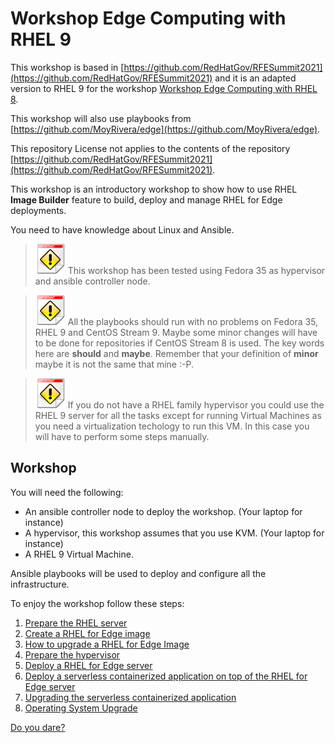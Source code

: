 # Workshop Edge Computing with RHEL 9

This workshop is based in [https://github.com/RedHatGov/RFESummit2021](https://github.com/RedHatGov/RFESummit2021) and it is an adapted version to RHEL 9 for the workshop [Workshop Edge Computing with RHEL 8](https://github.com/jadebustos/workshop-rhel8-edge).

This workshop will also use playbooks from [https://github.com/MoyRivera/edge](https://github.com/MoyRivera/edge).

This repository License not applies to the contents of the repository [https://github.com/RedHatGov/RFESummit2021](https://github.com/RedHatGov/RFESummit2021).

This workshop is an introductory workshop to show how to use RHEL **Image Builder** feature to build, deploy and manage RHEL for Edge deployments.

You need to have knowledge about Linux and Ansible.

> ![IMPORTANT](icons/important-icon.png) This workshop has been tested using Fedora 35 as hypervisor and ansible controller node.

> ![IMPORTANT](icons/important-icon.png) All the playbooks should run with no problems on Fedora 35, RHEL 9 and CentOS Stream 9. Maybe some minor changes will have to be done for repositories if CentOS Stream 8 is used. The key words here are **should** and **maybe**. Remember that your definition of **minor** maybe it is not the same that mine :-P.

> ![IMPORTANT](icons/important-icon.png) If you do not have a RHEL family hypervisor you could use the RHEL 9 server for all the tasks except for running Virtual Machines as you need a virtualization techology to run this VM. In this case you will have to perform some steps manually.

## Workshop

You will need the following:

* An ansible controller node to deploy the workshop. (Your laptop for instance)
* A hypervisor, this workshop assumes that you use KVM. (Your laptop for instance)
* A RHEL 9 Virtual Machine.

Ansible playbooks will be used to deploy and configure all the infrastructure.

To enjoy the workshop follow these steps:

1. [Prepare the RHEL server](01-requirements-rhel-server.md)
2. [Create a RHEL for Edge image](02-create-image.md)
3. [How to upgrade a RHEL for Edge Image](03-image-upgrade.md)
4. [Prepare the hypervisor](04-requirements-hypervisor.md)
5. [Deploy a RHEL for Edge server](05-deploying-rhel-for-edge.md)
6. [Deploy a serverless containerized application on top of the RHEL for Edge server](06-deploying-serverless-application.md)
7. [Upgrading the serverless containerized application](07-upgrading-the-application.md)
8. [Operating System Upgrade](08-operating-system-upgrade.md)

[Do you dare?](do-you-dare.md)
